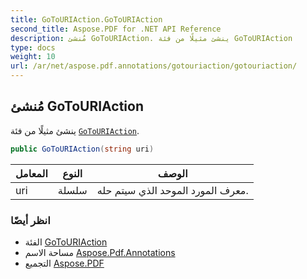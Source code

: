 ```yaml
---
title: GoToURIAction.GoToURIAction
second_title: Aspose.PDF for .NET API Reference
description: مُنشئ GoToURIAction. ينشئ مثيلًا من فئة GoToURIAction
type: docs
weight: 10
url: /ar/net/aspose.pdf.annotations/gotouriaction/gotouriaction/
---
```

## مُنشئ GoToURIAction

ينشئ مثيلًا من فئة [`GoToURIAction`](../).

```csharp
public GoToURIAction(string uri)
```

| المعامل | النوع | الوصف |
| --- | --- | --- |
| uri | سلسلة | معرف المورد الموحد الذي سيتم حله. |

### انظر أيضًا

* الفئة [GoToURIAction](../)
* مساحة الاسم [Aspose.Pdf.Annotations](../../../aspose.pdf.annotations/)
* التجميع [Aspose.PDF](../../../)